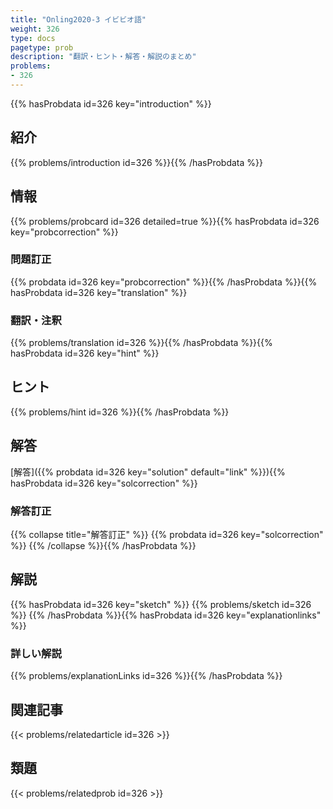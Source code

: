 ```yaml
---
title: "Onling2020-3 イビビオ語"
weight: 326
type: docs
pagetype: prob
description: "翻訳・ヒント・解答・解説のまとめ"
problems: 
- 326
---
```


{{% hasProbdata id=326 key="introduction" %}}

## 紹介

{{% problems/introduction id=326 %}}{{% /hasProbdata %}}

## 情報

{{% problems/probcard id=326 detailed=true %}}{{% hasProbdata id=326 key="probcorrection" %}}

### 問題訂正

{{% probdata id=326 key="probcorrection" %}}{{% /hasProbdata %}}{{% hasProbdata id=326 key="translation" %}}

### 翻訳・注釈

{{% problems/translation id=326 %}}{{% /hasProbdata %}}{{% hasProbdata id=326 key="hint" %}}

## ヒント

{{% problems/hint id=326 %}}{{% /hasProbdata %}}

## 解答

[解答]({{% probdata id=326 key="solution" default="link" %}}){{% hasProbdata id=326 key="solcorrection" %}}

### 解答訂正

{{% collapse title="解答訂正" %}}
{{% probdata id=326 key="solcorrection" %}}
{{% /collapse %}}{{% /hasProbdata %}}

## 解説

{{% hasProbdata id=326 key="sketch" %}}
{{% problems/sketch id=326 %}}
{{% /hasProbdata %}}{{% hasProbdata id=326 key="explanationlinks" %}}

### 詳しい解説

{{% problems/explanationLinks id=326 %}}{{% /hasProbdata %}}

## 関連記事

{{< problems/relatedarticle id=326 >}}

## 類題

{{< problems/relatedprob id=326 >}}
